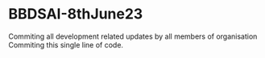 # BBDSAI-8thJune23
Commiting all development related updates by all members of organisation
Commiting this single line of code.
